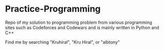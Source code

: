 # Practice-Programming
Repo of my solution to programming problem from various programming sites such as Codeforces and Codewars and is mainly written in Python and C++ <br />
  
Find me by searching "Kruhiral", "Kru Hiral", or "albtony"
